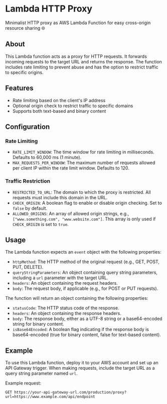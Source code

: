 # Lambda HTTP Proxy

Minimalist HTTP proxy as AWS Lambda Function for easy cross-origin resource sharing 🌐

## About

This Lambda function acts as a proxy for HTTP requests. It forwards incoming requests to the target URL and returns the response. The function includes rate limiting to prevent abuse and has the option to restrict traffic to specific origins.

## Features

- Rate limiting based on the client's IP address
- Optional origin check to restrict traffic to specific domains
- Supports both text-based and binary content

## Configuration

### Rate Limiting

- `RATE_LIMIT_WINDOW`: The time window for rate limiting in milliseconds. Defaults to 60,000 ms (1 minute).
- `MAX_REQUESTS_PER_WINDOW`: The maximum number of requests allowed per client IP within the rate limit window. Defaults to 120.

### Traffic Restriction

- `RESTRICTED_TO_URL`: The domain to which the proxy is restricted. All requests must include this domain in the URL.
- `CHECK_ORIGIN`: A boolean flag to enable or disable origin checking. Set to `false` by default.
- `ALLOWED_ORIGINS`: An array of allowed origin strings, e.g., `["www.something.com", "www.website.com"]`. This array is only used if `CHECK_ORIGIN` is set to `true`.

## Usage

The Lambda function expects an `event` object with the following properties:

- `httpMethod`: The HTTP method of the original request (e.g., GET, POST, PUT, DELETE).
- `queryStringParameters`: An object containing query string parameters, including a `url` parameter with the target URL.
- `headers`: An object containing the request headers.
- `body`: The request body, if applicable (e.g., for POST or PUT requests).

The function will return an object containing the following properties:

- `statusCode`: The HTTP status code of the response.
- `headers`: An object containing the response headers.
- `body`: The response body, either as a UTF-8 string or a base64-encoded string for binary content.
- `isBase64Encoded`: A boolean flag indicating if the response body is base64-encoded (true for binary content, false for text-based content).

## Example

To use this Lambda function, deploy it to your AWS account and set up an API Gateway trigger. When making requests, include the target URL as a query string parameter named `url`.

Example request:

```
GET https://your-api-gateway-url.com/production/proxy?url=https://www.example.com/api/endpoint
```
